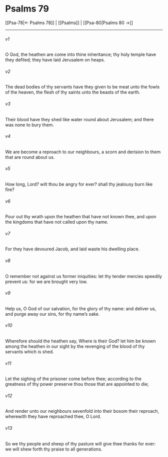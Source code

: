 # Psalms 79

[[Psa-78|← Psalms 78]] | [[Psalms]] | [[Psa-80|Psalms 80 →]]
***

###### v1
O God, the heathen are come into thine inheritance; thy holy temple have they defiled; they have laid Jerusalem on heaps.
###### v2
The dead bodies of thy servants have they given to be meat unto the fowls of the heaven, the flesh of thy saints unto the beasts of the earth.
###### v3
Their blood have they shed like water round about Jerusalem; and there was none to bury them.
###### v4
We are become a reproach to our neighbours, a scorn and derision to them that are round about us.
###### v5
How long, Lord? wilt thou be angry for ever? shall thy jealousy burn like fire?
###### v6
Pour out thy wrath upon the heathen that have not known thee, and upon the kingdoms that have not called upon thy name.
###### v7
For they have devoured Jacob, and laid waste his dwelling place.
###### v8
O remember not against us former iniquities: let thy tender mercies speedily prevent us: for we are brought very low.
###### v9
Help us, O God of our salvation, for the glory of thy name: and deliver us, and purge away our sins, for thy name’s sake.
###### v10
Wherefore should the heathen say, Where is their God? let him be known among the heathen in our sight by the revenging of the blood of thy servants which is shed.
###### v11
Let the sighing of the prisoner come before thee; according to the greatness of thy power preserve thou those that are appointed to die;
###### v12
And render unto our neighbours sevenfold into their bosom their reproach, wherewith they have reproached thee, O Lord.
###### v13
So we thy people and sheep of thy pasture will give thee thanks for ever: we will shew forth thy praise to all generations. 
